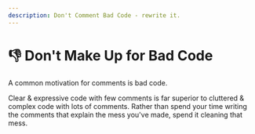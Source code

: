 ```yaml
---
description: Don't Comment Bad Code - rewrite it.
---
```


# 👎 Don't Make Up for Bad Code

A common motivation for comments is bad code.

Clear & expressive code with few comments is far superior to cluttered & complex code with lots of comments.  Rather than spend your time writing the comments that explain the mess you've made, spend it cleaning that mess.

